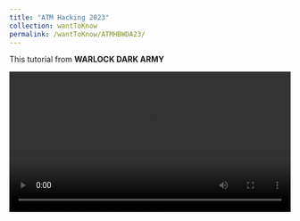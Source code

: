 ```yaml
---
title: "ATM Hacking 2023"
collection: wantToKnow
permalink: /wantToKnow/ATMHBWDA23/
---
```


This tutorial from **WARLOCK DARK ARMY**

<object data=
"/assets/file/ATM HACKING.pdf" 
                width="800" 
                height="500"> 
        </object>

<video width="100%" controls>
  <source src="/assets/file/video_2023-01-08_00-51-01.mp4" type="video/mp4">
</video>

